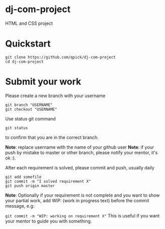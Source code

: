 # dj-com-project
HTML and CSS project

# Quickstart

```
git clone https://github.com/qpick/dj-com-project
cd dj-com-project
```

# Submit your work

Please create a new branch with your username

```
git branch "USERNAME"
git checkout "USERNAME"
```

Use status git command

```
git status
```

to confirm that you are in the correct branch.

**Note**: replace username with the name of your github user
**Note**: if your push by mistake to master or other branch, please notify your mentor, it's ok :).

After each requirement is solved, please commit and push, usually daily

```
git add somefile
git commit -m "I solved requirement X"
git push origin master
```

**Note**: Optionally if your requirement is not complete and you want to show  your partial work, add WIP: (work in progress text) before the commit message, e.g:

```git commit -m "WIP: working on requirement X"```
This is useful if you want your mentor to guide you with something.
